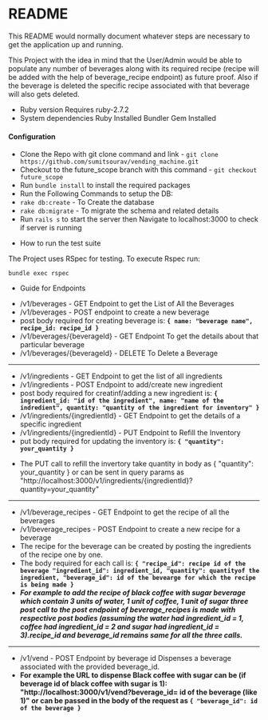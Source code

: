 # README

This README would normally document whatever steps are necessary to get the
application up and running.

This Project with the idea in mind that the User/Admin would be able to populate any number of beverages along with its required recipe (recipe will be added with the help of beverage_recipe endpoint) as future proof. Also if the beverage is deleted the specific recipe associated with that beverage will also gets deleted.

- Ruby version
  Requires ruby-2.7.2
- System dependencies
  Ruby Installed
  Bundler Gem Installed

#### Configuration
 * Clone the Repo with git clone command and link - `git clone https://github.com/sumitsourav/vending_machine.git`
 * Checkout to the future_scope branch with this command - `git checkout future_scope`
 * Run `bundle install` to install the required packages
 * Run the Following Commands to setup the DB:
 * `rake db:create` - To Create the database
 * `rake db:migrate` - To migrate the schema and related details
 * Run `rails s` to start the server then Navigate to localhost:3000 to check if server is running

- How to run the test suite

The Project uses RSpec for testing. To execute Rspec run:

`bundle exec rspec`

- Guide for Endpoints

* /v1/beverages - GET Endpoint to get the List of All the Beverages
* /v1/beverages - POST endpoint to create a new beverage
* post body required for creating beverage is: 
  **`{
    name: "beverage name",
    recipe_id: recipe_id
  }`**
* /v1/beverages/{beverageId} - GET Endpoint To get the details about that particular beverage
* /v1/beverages/{beverageId} - DELETE To Delete a Beverage

-------------------------------------------------------------------------------------------------------------------------------

* /v1/ingredients - GET Endpoint to get the list of all ingredients
* /v1/ingredients - POST Endpoint to add/create new ingredient
* post body required for creatinf/adding a new ingredient is:
  **`{
    ingredient_id: "id of the ingredient",
    name: "name of the indredient",
    quantity: "quantity of the ingredient for inventory"
   }`**
* /v1/ingredients/{ingredientId} - GET Endpoint to get the details of a specific ingredient
* /v1/ingredients/{ingredientId} - PUT Endpoint to Refill the Inventory
* put body required for updating the inventory is:
 **`{
    "quantity": your_quantity
  }`**
- The PUT call to refill the invertory take quantity in body as { "quantity": your_quantity } or can be sent in query params as "http://localhost:3000/v1/ingredients/{ingredientId}?quantity=your_quantity"

-----------------------------------------------------------------------------------------------------------------------------------

* /v1/beverage_recipes - GET Endpoint to get the recipe of all the beverages
* /v1/beverage_recipes - POST Endpoint to create a new recipe for a beverage
* The recipe for the beverage can be created by posting the ingredients of the recipe one by one.
* The body required for each call is:
 **`{
   "recipe_id": recipe id of the beverage
   "ingredient_id": ingredient_id,
   "quantity": quantityof the ingredient,
   "beverage_id": id of the bevearge for which the recipe is being made
 }`**
* ***For example to add the recipe of black coffee with sugar beverage which contain 3 units of water, 1 unit of coffee, 1 unit of sugar
  three post call to the post endpoint of beverage_recipes is made with respective post bodies (assuming the water had ingredient_id = 1, coffee had ingredient_id =   2 and sugar had ingredient_id = 3).recipe_id and beverage_id remains same for all the three calls.***

--------------------------------------------------------------------------------------------------------------------------------------------------------------------

* /v1/vend - POST Endpoint by beverage id Dispenses a beverage associated with the provided beverage_id.
* **For example the URL to dispense Black coffee with sugar can be (if beverage id of black coffee with sugar is 1): "http://localhost:3000/v1/vend?beverage_id= id   of the beverage (like 1)" or can be passed in the body of the request as `{ "beverage_id": id of the beverage }`**
